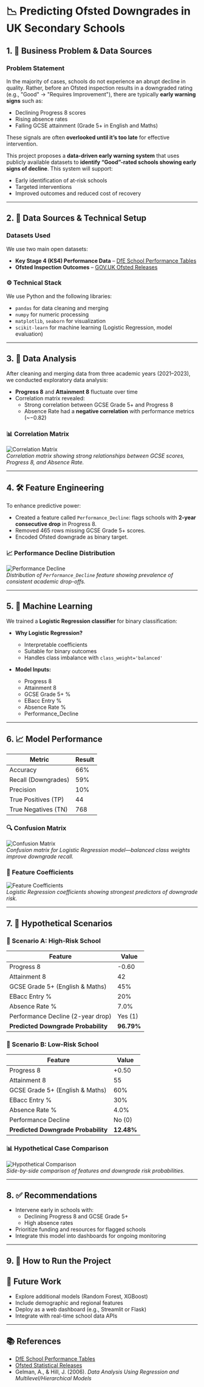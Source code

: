 # 📉 Predicting Ofsted Downgrades in UK Secondary Schools

## 1. 📘 Business Problem & Data Sources

### Problem Statement
In the majority of cases, schools do not experience an abrupt decline in quality. Rather, before an Ofsted inspection results in a downgraded rating (e.g., "Good" → "Requires Improvement"), there are typically **early warning signs** such as:

- Declining Progress 8 scores
- Rising absence rates
- Falling GCSE attainment (Grade 5+ in English and Maths)

These signals are often **overlooked until it’s too late** for effective intervention.

This project proposes a **data-driven early warning system** that uses publicly available datasets to **identify “Good”-rated schools showing early signs of decline**. This system will support:

-  Early identification of at-risk schools
-  Targeted interventions
-  Improved outcomes and reduced cost of recovery

---

## 2. 📂 Data Sources & Technical Setup

###  Datasets Used

We use two main open datasets:

- **Key Stage 4 (KS4) Performance Data** – [DfE School Performance Tables](https://www.compare-school-performance.service.gov.uk/download-data)
- **Ofsted Inspection Outcomes** – [GOV.UK Ofsted Releases](https://www.gov.uk/government/collections/ofsted-inspections-statistical-releases)

### ⚙️ Technical Stack

We use Python and the following libraries:
- `pandas` for data cleaning and merging
- `numpy` for numeric processing
- `matplotlib`, `seaborn` for visualization
- `scikit-learn` for machine learning (Logistic Regression, model evaluation)

---

## 3. 🧪 Data Analysis

After cleaning and merging data from three academic years (2021–2023), we conducted exploratory data analysis:

- **Progress 8** and **Attainment 8** fluctuate over time
- Correlation matrix revealed:
  - Strong correlation between GCSE Grade 5+ and Progress 8
  - Absence Rate had a **negative correlation** with performance metrics (~−0.82)

### 📊 Correlation Matrix
![Correlation Matrix](images/correlation_matrix.png)  
*Correlation matrix showing strong relationships between GCSE scores, Progress 8, and Absence Rate.*

---

## 4. 🛠️ Feature Engineering

To enhance predictive power:

- Created a feature called `Performance_Decline`: flags schools with **2-year consecutive drop** in Progress 8.
- Removed 465 rows missing GCSE Grade 5+ scores.
- Encoded Ofsted downgrade as binary target.

### 📈 Performance Decline Distribution
![Performance Decline](images/performance_decline_distribution.png)  
*Distribution of `Performance_Decline` feature showing prevalence of consistent academic drop-offs.*

---

## 5. 🤖 Machine Learning

We trained a **Logistic Regression classifier** for binary classification:

- **Why Logistic Regression?**  
  - Interpretable coefficients  
  - Suitable for binary outcomes  
  - Handles class imbalance with `class_weight='balanced'`

- **Model Inputs:**  
  - Progress 8  
  - Attainment 8  
  - GCSE Grade 5+ %  
  - EBacc Entry %  
  - Absence Rate %  
  - Performance_Decline

---

## 6. 📈 Model Performance

| Metric                | Result   |
|-----------------------|----------|
| Accuracy              | 66%      |
| Recall (Downgrades)   | 59%      |
| Precision             | 10%      |
| True Positives (TP)   | 44       |
| True Negatives (TN)   | 768      |

### 🔍 Confusion Matrix
![Confusion Matrix](images/confusion_matrix.png)  
*Confusion matrix for Logistic Regression model—balanced class weights improve downgrade recall.*

### 🧮 Feature Coefficients
![Feature Coefficients](images/logistic_coefficients.png)  
*Logistic Regression coefficients showing strongest predictors of downgrade risk.*

---

## 7. 🔮 Hypothetical Scenarios

### 📍 Scenario A: High-Risk School

| Feature                                | Value     |
|----------------------------------------|-----------|
| Progress 8                             | -0.60     |
| Attainment 8                           | 42        |
| GCSE Grade 5+ (English & Maths)        | 45%       |
| EBacc Entry %                          | 20%       |
| Absence Rate %                         | 7.0%      |
| Performance Decline (2-year drop)      | Yes (1)   |
| **Predicted Downgrade Probability**    | **96.79%** |

### 📍 Scenario B: Low-Risk School

| Feature                                | Value     |
|----------------------------------------|-----------|
| Progress 8                             | +0.50     |
| Attainment 8                           | 55        |
| GCSE Grade 5+ (English & Maths)        | 60%       |
| EBacc Entry %                          | 30%       |
| Absence Rate %                         | 4.0%      |
| Performance Decline                    | No (0)    |
| **Predicted Downgrade Probability**    | **12.48%** |

### 📊 Hypothetical Case Comparison
![Hypothetical Comparison](images/hypothetical_comparison.png)  
*Side-by-side comparison of features and downgrade risk probabilities.*

---

## 8. ✅ Recommendations

- Intervene early in schools with:
  - Declining Progress 8 and GCSE Grade 5+
  - High absence rates
- Prioritize funding and resources for flagged schools
- Integrate this model into dashboards for ongoing monitoring

---

## 9. 🧰 How to Run the Project


## 🔭 Future Work

- Explore additional models (Random Forest, XGBoost)
- Include demographic and regional features
- Deploy as a web dashboard (e.g., Streamlit or Flask)
- Integrate with real-time school data APIs

---

## 📚 References

- [DfE School Performance Tables](https://www.compare-school-performance.service.gov.uk/download-data)
- [Ofsted Statistical Releases](https://www.gov.uk/government/collections/ofsted-inspections-statistical-releases)
- Gelman, A., & Hill, J. (2006). *Data Analysis Using Regression and Multilevel/Hierarchical Models*
